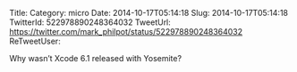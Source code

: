 Title: 
Category: micro
Date: 2014-10-17T05:14:18
Slug: 2014-10-17T05:14:18
TwitterId: 522978890248364032
TweetUrl: https://twitter.com/mark_philpot/status/522978890248364032
ReTweetUser: 

Why wasn’t Xcode 6.1 released with Yosemite?